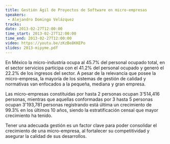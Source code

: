 ```yaml
---
title: Gestión Ágil de Proyectos de Software en micro-empresas
speakers:
 - Alejandro Domingo Velázquez
tracks:
date: 2013-02-27T12:00:00
time_start: 2013-02-27T12:00:00
time_end: 2013-02-27T12:00:00
video: https://youtu.be/zKzBe8KKEPo
slides: 2013-mipyme.pdf
---
```


En México la micro-industria ocupa al 45.7% del personal ocupado total, en el sector servicios participa con el 41.2% del personal ocupado y generó el 22.2% de los ingresos del sector. A pesar de la relevancia que posee la micro-empresa, la mayoría de los sistemas de gestión de calidad y normativas van enfocados a la pequeña, mediana y gran empresa.

Las micro-empresas constituidas por hasta 2 personas ocupan 3'514,416 personas, mientras que aquellas conformadas por 3 hasta 5 personas ocupan 3'193,781 personas registrando está última un crecimiento de 99.3% en los últimos 10 años, siendo la estratificación censal que mayor crecimiento ha tenido.

Tener una adecuada gestión es un factor clave para poder consolidar el crecimiento de una micro-empresa, al fortalecer su competitividad y asegurar la calidad de sus desarrollos.